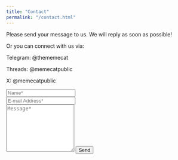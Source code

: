 ```yaml
---
title: "Contact"
permalink: "/contact.html"
---
```


<form action="https://formspree.io/f/xaygpakq" method="POST">    
<p class="mb-4">Please send your message to us. We will reply as soon as possible!</p>
  <p class="mb-4">Or you can connect with us via:</p>
    
<p class="mb-4">Telegram: @thememecat</p>
<p class="mb-4">Threads: @memecatpublic</p>
<p class="mb-4">X: @memecatpublic</p>
    
<div class="form-group row">
<div class="col-md-6">
<input class="form-control" type="text" name="name" placeholder="Name*" required>
</div>
<div class="col-md-6">
<input class="form-control" type="email" name="_replyto" placeholder="E-mail Address*" required>
</div>
</div>
<textarea rows="8" class="form-control mb-3" name="message" placeholder="Message*" required></textarea>    
<input class="btn btn-success" type="submit" value="Send">
</form>
